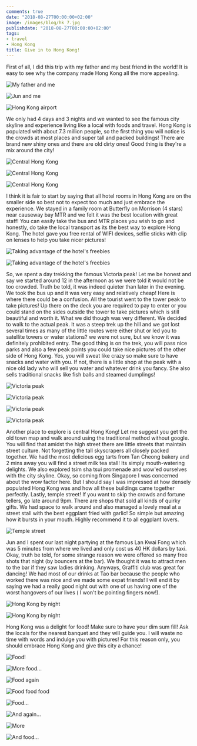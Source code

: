 ```yaml
---
comments: true
date: "2018-08-27T00:00:00+02:00"
image: /images/blog/hk_7.jpg
publishdate: "2018-08-27T00:00:00+02:00"
tags:
- travel
- Hong Kong
title: Give in to Hong Kong!
---
```


First of all, I did this trip with my father and my best friend in the world! It is easy to see why the company made Hong Kong all the more appealing. 

![](/images/blog/hk_15.jpg "My father and me")

![](/images/blog/hk_9.jpg "Jun and me")

![](/images/blog/hk_16.jpg "Hong Kong airport")

We only had 4 days and 3 nights and we wanted to see the famous city skyline and experience living like a local with foods and travel. Hong Kong is populated with about 7.3 million people, so the first thing you will notice is the crowds at most places and super tall and packed buildings! There are brand new shiny ones and there are old dirty ones! Good thing is they're a mix around the city! 

![](/images/blog/hk_1.jpg "Central Hong Kong")

![](/images/blog/hk_2.jpg "Central Hong Kong")

![](/images/blog/hk_9.jpg "Central Hong Kong")

I think it is fair to start by saying that all hotel rooms in Hong Kong are on the smaller side so best not to expect too much and just embrace the experience. We stayed in a family room at Butterfly on Morrison (4 stars) near causeway bay MTR and we felt it was the best location with great staff! You can easily take the bus and MTR places you wish to go and honestly, do take the local transport as its the best way to explore Hong Kong. The hotel gave you free rental of WIFI devices, selfie sticks with clip on lenses to help you take nicer pictures! 

![](/images/blog/hk_3.jpg "Taking advantage of the hotel's freebies")

![](/images/blog/hk_6.jpg "Taking advantage of the hotel's freebies")

So, we spent a day trekking the famous Victoria peak! Let me be honest and say we started around 12 in the afternoon as we were told it would not be too crowded. Truth be told, it was indeed quieter than later in the evening. We took the bus up and it was very easy and relatively cheap! Here is where there could be a confusion. All the tourist went to the tower peak to take pictures! Up there on the deck you are required to pay to enter or you could stand on the sides outside the tower to take pictures which is still beautiful and worth it. What we did though was very different. We decided to walk to the actual peak. It was a steep trek up the hill and we got lost several times as many of the little routes were either shut or led you to satellite towers or water stations? we were not sure, but we know it was definitely prohibited entry. The good thing is on the trek, you will pass nice parks and also a few peak points you could take nice pictures of the other side of Hong Kong.  Yes, you will sweat like crazy so make sure to have snacks and water with you. If not, there is a little shop at the peak with a nice old lady who will sell you water and whatever drink you fancy. She also sells traditional snacks like fish balls and steamed dumplings! 

![](/images/blog/hk_10.jpg "Victoria peak")

![](/images/blog/hk_11.jpg "Victoria peak")

![](/images/blog/hk_13.jpg "Victoria peak")

![](/images/blog/hk_14.jpg "Victoria peak")

Another place to explore is central Hong Kong! Let me suggest you get the old town map and walk around using the traditional method without google. You will find that amidst the high street there are little streets that maintain street culture. Not forgetting the tall skyscrapers all closely packed together. We had the most delicious egg tarts from Tan Cheong bakery and 2 mins away you will find a street milk tea stall! Its simply mouth-watering delights. We also explored tsim sha tsui promenade and wow'ed ourselves with the city skyline. Okay, so coming from Singapore I was concerned about the wow factor here. But I should say I was impressed at how densely populated Hong Kong was and how all these buildings came together perfectly. Lastly, temple street! If you want to skip the crowds and fortune tellers, go late around 9pm. There are shops that sold all kinds of quirky gifts. We had space to walk around and also managed a lovely meal at a street stall with the best eggplant fried with garlic! So simple but amazing how it bursts in your mouth. Highly recommend it to all eggplant lovers. 

![](/images/blog/hk_20.jpg "Temple street")

Jun and I spent our last night partying at the famous Lan Kwai Fong which was 5 minutes from where we lived and only cost us 40 HK dollars by taxi. Okay, truth be told, for some strange reason we were offered so many free shots that night (by bouncers at the bar). We thought it was to attract men to the bar if they saw ladies drinking. Anyways, Graffiti club was great for dancing! We had most of our drinks at Tao bar because the people who worked there was nice and we made some expat friends! I will end it by saying we had a really good night out with one of us having one of the worst hangovers of our lives ( I won't be pointing fingers now!).

![](/images/blog/hk_5.jpg "Hong Kong by night")

![](/images/blog/hk_12.jpg "Hong Kong by night")

Hong Kong was a delight for food! Make sure to have your dim sum fill! Ask the locals for the nearest banquet and they will guide you. I will waste no time with words and indulge you with pictures! For this reason only, you should embrace Hong Kong and give this city a chance! 

![](/images/blog/hk_17.jpg "Food!")

![](/images/blog/hk_18.jpg "More food...")

![](/images/blog/hk_19.jpg "Food again")

![](/images/blog/hk_21.jpg "Food food food")

![](/images/blog/hk_22.jpg "Food... ")

![](/images/blog/hk_23.jpg "And again...")

![](/images/blog/hk_24.jpg "More")

![](/images/blog/hk_25.jpg "And food...")